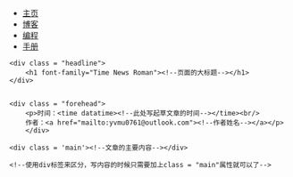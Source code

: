 <!doctype html>
<html>
<head>
        <title><!--页面标题--></title>
        <meta encoding = "utf-8"/>
        <meta name="viewport" content="width=device-width, user-scalable=no, initial-scale=1.0,maximum-scale=1.0, minimum-scale=1.0">
        <link href='essay/essay.html' type ="text/css" rel = "stylesheet"/>
</head>

<body><!--此处为文章的头部导航栏-->        
    <div class="topbar"><ul>
            <li><a href="https://cjinlin.github.io/">主页</a></li>
            <li><a href="">博客</a></li>
            <li><a href="posts">编程</a></li>
            <li><a href="posts/manual/direct_manual.html">手册</a></li>
            </ul>
    </div>


    <div class = "headline">
        <h1 font-family="Time News Roman"><!--页面的大标题--></h1>
    </div>


    <div class = "forehead">
        <p>时间：<time datatime><!--此处写起草文章的时间--></time><br/>
        作者：<a href="mailto:yvmu0761@outlook.com"><!--作者姓名--></a></p>
        </div>

    <div class = 'main'><!--文章的主要内容--></div>
    
    <!--使用div标签来区分，写内容的时候只需要加上class = "main"属性就可以了-->
</body>
</html>
